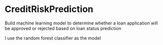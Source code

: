 # CreditRiskPrediction

Build machine learning model to determine whether a loan application will be approved or rejected based on loan status prediction


I use the random forest classifier as the model
